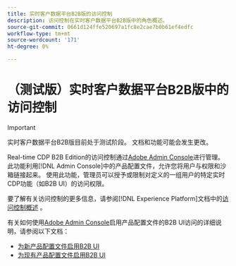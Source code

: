 ```yaml
---
title: 实时客户数据平台B2B版的访问控制
description: 访问控制在实时客户数据平台B2B版中的角色概述。
source-git-commit: 0661d124ffe520697a1fc8e2cae7b0b61ef4edfc
workflow-type: tm+mt
source-wordcount: '171'
ht-degree: 0%

---
```


# （测试版）实时客户数据平台B2B版中的访问控制

>[!IMPORTANT]
>
>实时客户数据平台B2B版目前处于测试阶段。 文档和功能可能会发生更改。

Real-time CDP B2B Edition的访问控制通过[Adobe Admin Console](http://adminconsole.adobe.com)进行管理。 此功能利用[!DNL Admin Console]中的产品配置文件，允许您将用户与权限和沙箱链接起来。 使用此功能，管理员可以授予或限制对定义的一组用户的特定实时CDP功能（如B2B UI）的访问权限。

要了解有关访问控制的更多信息，请参阅[!DNL Experience Platform]文档中的[访问控制概述](../../access-control/home.md) 。

有关如何使用[Adobe Admin Console](http://adminconsole.adobe.com)启用产品配置文件的B2B UI访问的详细说明，请参阅以下文档：

* [为新产品配置文件启用B2B UI](../../access-control/ui/create-profile.md)
* [为现有产品配置文件启用B2B UI](../../access-control/ui/details-and-services.md)